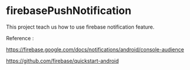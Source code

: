 # firebasePushNotification

This project teach us how to use firebase notification feature.



Reference :

https://firebase.google.com/docs/notifications/android/console-audience

https://github.com/firebase/quickstart-android
